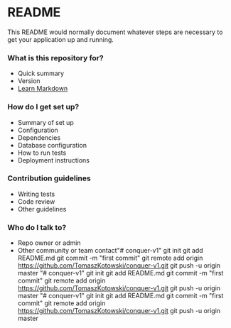 # README #

This README would normally document whatever steps are necessary to get your application up and running.

### What is this repository for? ###

* Quick summary
* Version
* [Learn Markdown](https://bitbucket.org/tutorials/markdowndemo)

### How do I get set up? ###

* Summary of set up
* Configuration
* Dependencies
* Database configuration
* How to run tests
* Deployment instructions

### Contribution guidelines ###

* Writing tests
* Code review
* Other guidelines

### Who do I talk to? ###

* Repo owner or admin
* Other community or team contact"# conquer-v1"  git init git add README.md git commit -m "first commit" git remote add origin https://github.com/TomaszKotowski/conquer-v1.git git push -u origin master
"# conquer-v1"  git init git add README.md git commit -m "first commit" git remote add origin https://github.com/TomaszKotowski/conquer-v1.git git push -u origin master
"# conquer-v1"  git init git add README.md git commit -m "first commit" git remote add origin https://github.com/TomaszKotowski/conquer-v1.git git push -u origin master
